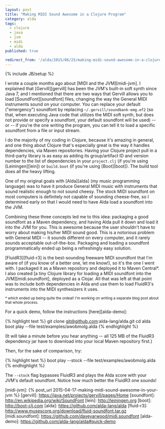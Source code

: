 ```yaml
---
layout: post
title: "Making MIDI Sound Awesome in a Clojure Program"
category: alda
tags:
  - clojure
  - java
  - jvm
  - midi
  - alda
published: true

redirect_from: '/alda/2015/06/25/making-midi-sound-awesome-in-a-clojure-program/'
---
```


{% include JB/setup %}

I wrote a couple months ago about [MIDI and the JVM][midi-jvm]. I explained that [Gervill][gervill] has been the JVM's built-in soft synth since Java 7, and I mentioned that there are two ways that Gervill allows you to load [SoundFont][soundfont] files, changing the way the General MIDI instruments sound on your computer.
You can replace your default ("emergency") soundfont by replacing `~/.gervill/soundbank-emg.ef2` (so that, when executing Java code that utilizes the MIDI soft synth, but does not provide or specify a soundfont, your default soundfont will be used) -- or -- if you're the one writing the program, you can tell it to load a specific soundfont from a file or input stream.

I do the majority of my coding in Clojure, because it's amazing in general, and one thing about Clojure that's especially great is the way it handles dependencies, via Maven repositories. Having your Clojure project pull in a third-party library is as easy as adding its group/artifact ID and version number to the list of dependencies in your `project.clj` (if you're using [Leiningen][lein]) or `build.boot` (if you're using [Boot][boot]). The build tool does all the heavy lifting.

One of my original goals with [Alda][alda] (my music programming language) was to have it produce General MIDI music with instruments that sound realistic enough to not sound cheesy. The stock MIDI soundfont on most computers is definitely not capable of sounding cheese-free, so I determined early on that I would need to have Alda load a soundfont into the JVM.

Combining these three concepts led me to this idea: packaging a good soundfont as a Maven dependency, and having Alda pull it down and load it into the JVM for you.
This is awesome because the user shouldn't have to worry about making his/her MIDI sound good. This is a notorious problem with General MIDI -- it sounds different on every computer, and it rarely sounds acceptable out-of-the-box. Packaging and loading a soundfont programmatically ended up being a refreshingly easy solution.

[FluidR3][fluid-r3] is the best-sounding freeware MIDI soundfont that I'm aware of (if you know of a better one, let me know!), so it's the one I went with. I packaged it as a Maven repository and deployed it to Maven Central\*. I also created [a tiny Clojure library for loading a MIDI soundfont into the JVM][midi.soundfont], deployed as a Clojar.
All that was left at that point was to include both dependencies in Alda and use them to load FluidR3's instruments into the MIDI synthesizers it uses.

<small>\* which ended up being quite the ordeal! I'm working on writing a separate blog post about that whole process. </small>

For a quick demo, follow the instructions [here][alda-demo]:

{% highlight text %}
git clone git@github.com:alda-lang/alda.git
cd alda
boot play --file test/examples/awobmolg.alda
{% endhighlight %}

(It will take a minute before you hear anything -- all 125 MB of the FluidR3 dependency jar have to download into your local Maven repository first.)

Then, for the sake of comparison, try:

{% highlight text %}
boot play --stock --file test/examples/awobmolg.alda
{% endhighlight %}

The `--stock` flag bypasses FluidR3 and plays the Alda score with your JVM's default soundfont. Notice how much better the FluidR3 one sounds!

[midi-jvm]: {% post_url 2015-04-17-making-midi-sound-awesome-in-your-jvm %}
[gervill]: https://java.net/projects/gervill/pages/Home
[soundfont]: http://en.wikipedia.org/wiki/SoundFont
[lein]: http://leiningen.org
[boot]: http://boot-clj.com
[alda]: https://github.com/alda-lang/alda
[fluid-r3]: http://www.musescore.org/download/fluid-soundfont.tar.gz
[midi.soundfont]: https://github.com/daveyarwood/midi.soundfont
[alda-demo]: https://github.com/alda-lang/alda#quick-demo
